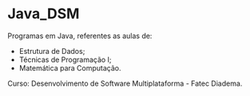 # Java_DSM
Programas em Java, referentes as aulas de:
- Estrutura de Dados;
- Técnicas de Programação I;
- Matemática para Computação.

Curso: Desenvolvimento de Software Multiplataforma - Fatec Diadema.
